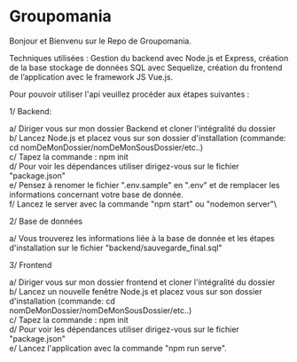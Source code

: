 # Groupomania

Bonjour et Bienvenu sur le Repo de Groupomania.

Techniques utilisées : Gestion du backend avec Node.js et Express, création de la base stockage de données SQL avec Sequelize, création du frontend de l’application avec le framework JS Vue.js.

Pour pouvoir utiliser l'api veuillez procéder aux étapes suivantes : 


1/ Backend: 

  a/ Diriger vous sur mon dossier Backend et cloner l'intégralité du dossier \
  b/ Lancez Node.js et placez vous sur son dossier d'installation (commande: cd nomDeMonDossier/nomDeMonSousDossier/etc..)\
  c/ Tapez la commande : npm init \
  d/ Pour voir les dépendances utiliser dirigez-vous sur le fichier "package.json"\
  e/ Pensez à renomer le fichier ".env.sample" en ".env" et de remplacer les informations concernant votre base de donnée.\
  f/ Lancez le server avec la commande "npm start" ou "nodemon server"\

2/ Base de données
    
   a/ Vous trouverez les informations liée à la base de donnée et les étapes d'installation sur le fichier "backend/sauvegarde_final.sql"
   
   
3/ Frontend

  a/ Diriger vous sur mon dossier frontend et cloner l'intégralité du dossier\
  b/ Lancez un nouvelle fenêtre Node.js et placez vous sur son dossier d'installation (commande: cd nomDeMonDossier/nomDeMonSousDossier/etc..)\
  c/ Tapez la commande : npm init \
  d/ Pour voir les dépendances utiliser dirigez-vous sur le fichier "package.json"\
  e/ Lancez l'application avec la commande "npm run serve".
  